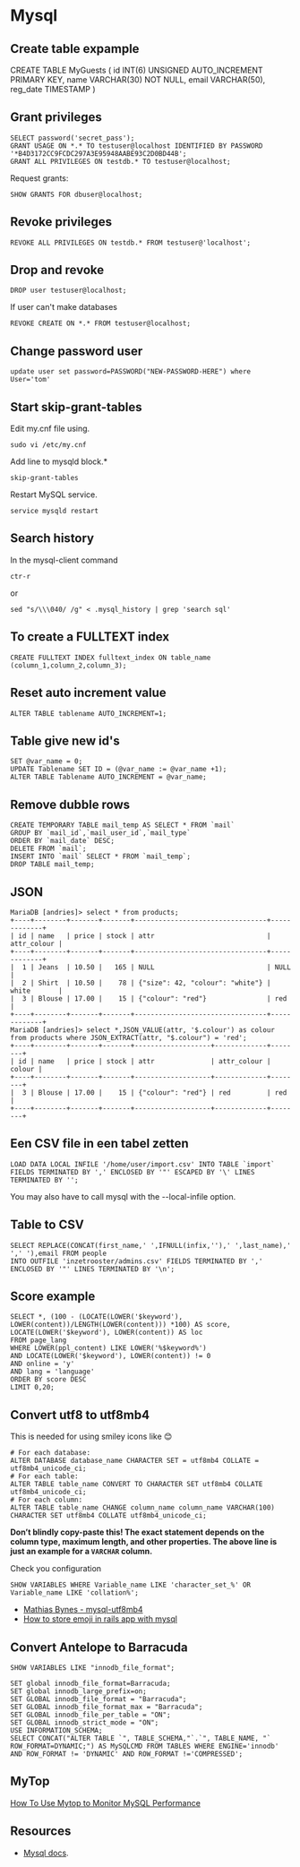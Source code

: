 # Mysql

## Create table expample

CREATE TABLE MyGuests (
  id INT(6) UNSIGNED AUTO_INCREMENT PRIMARY KEY,
  name VARCHAR(30) NOT NULL,
  email VARCHAR(50),
  reg_date TIMESTAMP
)

## Grant privileges

    SELECT password('secret_pass');
    GRANT USAGE ON *.* TO testuser@localhost IDENTIFIED BY PASSWORD '*B4D3172CC9FCDC297A3E95948AABE93C2D0BD44B';
    GRANT ALL PRIVILEGES ON testdb.* TO testuser@localhost;

Request grants:

    SHOW GRANTS FOR dbuser@localhost;


## Revoke privileges

    REVOKE ALL PRIVILEGES ON testdb.* FROM testuser@'localhost';

## Drop and revoke

    DROP user testuser@localhost;

If user can't make databases

    REVOKE CREATE ON *.* FROM testuser@localhost;

## Change password user

    update user set password=PASSWORD("NEW-PASSWORD-HERE") where User='tom'

## Start skip-grant-tables
Edit my.cnf file using.

    sudo vi /etc/my.cnf

Add line to mysqld block.*

    skip-grant-tables

Restart MySQL service.

    service mysqld restart


## Search history

In the mysql-client command

    ctr-r

or

    sed "s/\\\040/ /g" < .mysql_history | grep 'search sql'

## To create a FULLTEXT index

    CREATE FULLTEXT INDEX fulltext_index ON table_name (column_1,column_2,column_3);

## Reset auto increment value

    ALTER TABLE tablename AUTO_INCREMENT=1;

## Table give new id's

    SET @var_name = 0;
    UPDATE Tablename SET ID = (@var_name := @var_name +1);
    ALTER TABLE Tablename AUTO_INCREMENT = @var_name;

## Remove dubble rows

    CREATE TEMPORARY TABLE mail_temp AS SELECT * FROM `mail`
    GROUP BY `mail_id`,`mail_user_id`,`mail_type`
    ORDER BY `mail_date` DESC;
    DELETE FROM `mail`;
    INSERT INTO `mail` SELECT * FROM `mail_temp`;
    DROP TABLE mail_temp;


## JSON

    MariaDB [andries]> select * from products;
    +----+--------+-------+-------+---------------------------------+-------------+
    | id | name   | price | stock | attr                            | attr_colour |
    +----+--------+-------+-------+---------------------------------+-------------+
    |  1 | Jeans  | 10.50 |   165 | NULL                            | NULL        |
    |  2 | Shirt  | 10.50 |    78 | {"size": 42, "colour": "white"} | white       |
    |  3 | Blouse | 17.00 |    15 | {"colour": "red"}               | red         |
    +----+--------+-------+-------+---------------------------------+-------------+
    MariaDB [andries]> select *,JSON_VALUE(attr, '$.colour') as colour from products where JSON_EXTRACT(attr, "$.colour") = 'red';
    +----+--------+-------+-------+-------------------+-------------+--------+
    | id | name   | price | stock | attr              | attr_colour | colour |
    +----+--------+-------+-------+-------------------+-------------+--------+
    |  3 | Blouse | 17.00 |    15 | {"colour": "red"} | red         | red    |
    +----+--------+-------+-------+-------------------+-------------+--------+

## Een CSV file in een tabel zetten

    LOAD DATA LOCAL INFILE '/home/user/import.csv' INTO TABLE `import`
    FIELDS TERMINATED BY ',' ENCLOSED BY '"' ESCAPED BY '\' LINES TERMINATED BY '';

You may also have to call mysql with the --local-infile option.

## Table to CSV

    SELECT REPLACE(CONCAT(first_name,' ',IFNULL(infix,''),' ',last_name),'  ',' '),email FROM people
    INTO OUTFILE 'inzetrooster/admins.csv' FIELDS TERMINATED BY ',' ENCLOSED BY '"' LINES TERMINATED BY '\n';

## Score example

    SELECT *, (100 - (LOCATE(LOWER('$keyword'), LOWER(content))/LENGTH(LOWER(content))) *100) AS score,
    LOCATE(LOWER('$keyword'), LOWER(content)) AS loc
    FROM page_lang
    WHERE LOWER(ppl_content) LIKE LOWER('%$keyword%')
    AND LOCATE(LOWER('$keyword'), LOWER(content)) != 0
    AND online = 'y'
    AND lang = 'language'
    ORDER BY score DESC
    LIMIT 0,20;

## Convert utf8 to utf8mb4

This is needed for using smiley icons like 😊

    # For each database:
    ALTER DATABASE database_name CHARACTER SET = utf8mb4 COLLATE = utf8mb4_unicode_ci;
    # For each table:
    ALTER TABLE table_name CONVERT TO CHARACTER SET utf8mb4 COLLATE utf8mb4_unicode_ci;
    # For each column:
    ALTER TABLE table_name CHANGE column_name column_name VARCHAR(100) CHARACTER SET utf8mb4 COLLATE utf8mb4_unicode_ci;

**Don’t blindly copy-paste this! The exact statement depends on the column type, maximum length, and other properties.
 The above line is just an example for a `VARCHAR` column.**

Check you configuration

    SHOW VARIABLES WHERE Variable_name LIKE 'character_set_%' OR Variable_name LIKE 'collation%';

* [Mathias Bynes - mysql-utf8mb4](https://mathiasbynens.be/notes/mysql-utf8mb4)
* [How to store emoji in rails app with mysql](http://blog.arkency.com/2015/05/how-to-store-emoji-in-a-rails-app-with-a-mysql-database/)

## Convert Antelope to Barracuda

    SHOW VARIABLES LIKE "innodb_file_format";

    SET global innodb_file_format=Barracuda;
    SET global innodb_large_prefix=on;
    SET GLOBAL innodb_file_format = "Barracuda";
    SET GLOBAL innodb_file_format_max = "Barracuda";
    SET GLOBAL innodb_file_per_table = "ON";
    SET GLOBAL innodb_strict_mode = "ON";
    USE INFORMATION_SCHEMA;
    SELECT CONCAT("ALTER TABLE `", TABLE_SCHEMA,"`.`", TABLE_NAME, "` ROW_FORMAT=DYNAMIC;") AS MySQLCMD FROM TABLES WHERE ENGINE='innodb' AND ROW_FORMAT != 'DYNAMIC' AND ROW_FORMAT !='COMPRESSED';

## MyTop

[How To Use Mytop to Monitor MySQL Performance](https://www.digitalocean.com/community/tutorials/how-to-use-mytop-to-monitor-mysql-performance)

## Resources

* [Mysql docs](http://dev.mysql.com/doc/).
